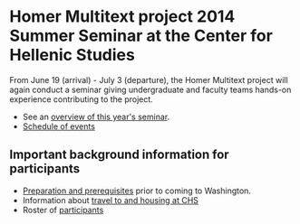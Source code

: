 # Homer Multitext project 2014 Summer Seminar at the Center for Hellenic Studies #

From June 19 (arrival) - July 3 (departure), the Homer Multitext project will again conduct a seminar
giving undergraduate and faculty teams hands-on experience contributing to the project.

- See an [overview of this year's seminar](overview.html).
- [Schedule of events](schedule.html)


## Important background information for participants ##

- [Preparation and prerequisites](prep.html) prior to coming to Washington.
- Information about [travel to and housing at CHS](travel.html)
- Roster of [participants](participants.html)







